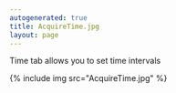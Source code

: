 ```yaml
---
autogenerated: true
title: AcquireTime.jpg
layout: page
---
```


Time tab allows you to set time intervals

{% include img src="AcquireTime.jpg" %}

